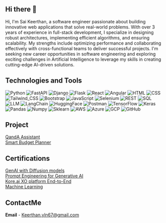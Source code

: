 ## Hi there 👋
Hi, I'm Sai Keerthan, a software engineer passionate about building innovative web applications that solve real-world problems. With over 3 years of experience in full-stack development, I specialize in designing robust architectures, implementing efficient algorithms, and ensuring scalability. My strengths include optimizing performance and collaborating effectively with cross-functional teams to deliver successful projects. I'm seeking new career opportunities in software engineering and exploring exciting challenges in Artificial Intelligence to leverage my skills in creating cutting-edge AI-driven solutions.

## Technologies and Tools
![Python](https://img.shields.io/badge/-Python-333333?style=flat&logo=python)
![FastAPI](https://img.shields.io/badge/-fastapi-333333?style=flat&logo=fastapi)
![Django](https://img.shields.io/badge/-Django-333333?style=flat&logo=Django)
![Flask](https://img.shields.io/badge/-Flask-333333?style=flat&logo=Flask)
![React](https://img.shields.io/badge/-react-333333?style=flat&logo=React)
![Angular](https://img.shields.io/badge/-Angular-333333?style=flat&logo=Angular)
![HTML](https://img.shields.io/badge/-HTML-333333?style=flat&logo=HTML)
![CSS](https://img.shields.io/badge/-CSS-333333?style=flat&logo=CSS)
![Tailwind_CSS](https://img.shields.io/badge/-Tailwind_CSS-333333?style=flat&logo=Tailwind_CSS)
![Bootstrap](https://img.shields.io/badge/-Bootstrap-333333?style=flat&logo=Bootstrap)
![JavaScript](https://img.shields.io/badge/-JavaScript-333333?style=flat&logo=JavaScript)
![Selenium](https://img.shields.io/badge/-Selenium-333333?style=flat&logo=Selenium)
![REST](https://img.shields.io/badge/-REST-333333?style=flat&logo=REST)
![SQL](https://img.shields.io/badge/-SQL-333333?style=flat&logo=MySQL)
![LLM](https://img.shields.io/badge/-LLM-333333?style=flat&logo=LLM)
![LangChain](https://img.shields.io/badge/-LangChain-333333?style=flat&logo=LangChain)
![HuggingFace](https://img.shields.io/badge/-HuggingFace-333333?style=flat&logo=HuggingFace)
![Postman](https://img.shields.io/badge/-Postman-333333?style=flat&logo=Postman)
![TensorFlow](https://img.shields.io/badge/-TensorFlow-333333?style=flat&logo=tensorflow)
![Keras](https://img.shields.io/badge/-keras-333333?style=flat&logo=Keras)
![Pandas](https://img.shields.io/badge/-Pandas-333333?style=flat&logo=Pandas)
![Numpy](https://img.shields.io/badge/-Numpy-333333?style=flat&logo=Numpy)
![Sklearn](https://img.shields.io/badge/-Scikit-333333?style=flat&logo=Scikit-learn)
![AWS](https://img.shields.io/badge/-AWS-333333?style=flat&logo=amazon-aws)
![Azure](https://img.shields.io/badge/-Azure-333333?style=flat&logo=Azure)
![GCP](https://img.shields.io/badge/-GCP-333333?style=flat&logo=GCP)
![GitHub](https://img.shields.io/badge/-GitHub-333333?style=flat&logo=github)

## Project
[QandA Assistant](https://github.com/Sai-keerthan-reddy/QandA-Assistant) <br>
[Smart Budget Planner](https://github.com/Sai-keerthan-reddy/Smart-Budget-Planner) <br>

## Certifications
 [GenAI with Diffusion models ](https://www.linkedin.com/learning/certificates/4e3ea8e61c7641bd1f9fcb0e4bd8ea2d7f16d599b7c7f0f4fa36f4d8d7fc018f?u=74654946) <br>
 [Prompt Engineering for Generative AI](https://www.linkedin.com/learning/certificates/437af04d39acb7a87f29acb4369f6a715f35d4a2902db942363041228b61d7fe)<br>
 [Kore.ai XO platform End-to-End](https://github.com/Sai-keerthan-reddy/Sai-keerthan-reddy/blob/main/koreAI%20basic%20End-to-end.pdf)<br>
 [Machine Learning](https://github.com/Sai-keerthan-reddy/Sai-keerthan-reddy/blob/main/saikeerthanreddy%20-%20Intro%20to%20Machine%20Learning.png)<br>

## ContactMe
**Email** - Keerthan.yln67@gmail.com

